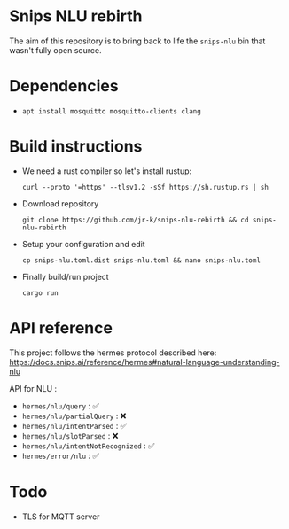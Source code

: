 Snips NLU rebirth
=================

The aim of this repository is to bring back to life the `snips-nlu` bin that wasn't fully open source.

Dependencies
=

- `apt install mosquitto mosquitto-clients clang`

Build instructions
=

- We need a rust compiler so let's install rustup:

  `curl --proto '=https' --tlsv1.2 -sSf https://sh.rustup.rs | sh`

- Download repository

  `git clone https://github.com/jr-k/snips-nlu-rebirth && cd snips-nlu-rebirth`
  
- Setup your configuration and edit
  
  `cp snips-nlu.toml.dist snips-nlu.toml && nano snips-nlu.toml`
  
- Finally build/run project

  `cargo run`
  
  
API reference
=

This project follows the hermes protocol described here: https://docs.snips.ai/reference/hermes#natural-language-understanding-nlu

API for NLU :

- `hermes/nlu/query` : ✅ 
- `hermes/nlu/partialQuery` : ❌
- `hermes/nlu/intentParsed` : ✅ 
- `hermes/nlu/slotParsed` : ❌
- `hermes/nlu/intentNotRecognized` : ✅ 
- `hermes/error/nlu` : ✅ 


Todo
=
- TLS for MQTT server
